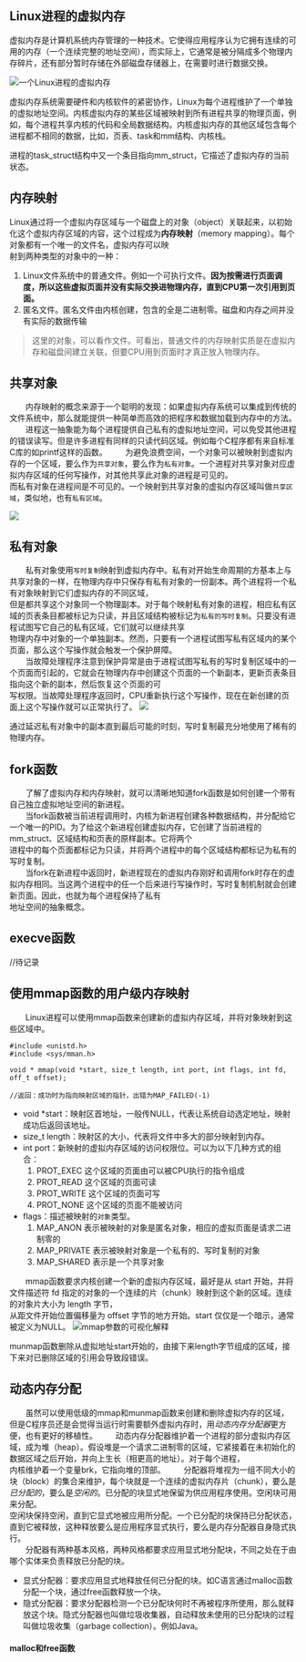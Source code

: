 ## Linux进程的虚拟内存
虚拟内存是计算机系统内存管理的一种技术。它使得应用程序认为它拥有连续的可用的内存（一个连续完整的地址空间），而实际上，它通常是被分隔成多个物理内存碎片，还有部分暂时存储在外部磁盘存储器上，在需要时进行数据交换。

![一个Linux进程的虚拟内存](../引用图片/一个Linux进程的虚拟内存.jpg)

虚拟内存系统需要硬件和内核软件的紧密协作，Linux为每个进程维护了一个单独的虚拟地址空间。内核虚拟内存的某些区域被映射到所有进程共享的物理页面，例如，每个进程共享内核的代码和全局数据结构。内核虚拟内存的其他区域包含每个进程都不相同的数据，比如，页表、task和mm结构、内核栈。


进程的task_struct结构中又一个条目指向mm_struct，它描述了虚拟内存的当前状态。

## 内存映射
Linux通过将一个虚拟内存区域与一个磁盘上的对象（object）关联起来，以初始化这个虚拟内存区域的内容，这个过程成为**内存映射**（memory mapping）。每个对象都有一个唯一的文件名，虚拟内存可以映  
射到两种类型的对象中的一种：
1. Linux文件系统中的普通文件。例如一个可执行文件。**因为按需进行页面调度，所以这些虚拟页面并没有实际交换进物理内存，直到CPU第一次引用到页面。**
2. 匿名文件。匿名文件由内核创建，包含的全是二进制零。磁盘和内存之间并没有实际的数据传输
> 这里的对象，可以看作文件。可看出，普通文件的内存映射实质是在虚拟内存和磁盘间建立关联，但要CPU用到页面时才真正放入物理内存。

## 共享对象
&emsp;&emsp;内存映射的概念来源于一个聪明的发现：如果虚拟内存系统可以集成到传统的文件系统中，那么就能提供一种简单而高效的把程序和数据加载到内存中的方法。  
&emsp;&emsp;进程这一抽象能为每个进程提供自己私有的虚拟地址空间，可以免受其他进程的错误读写。但是许多进程有同样的只读代码区域。例如每个C程序都有来自标准C库的如printf这样的函数。
&emsp;&emsp;为避免浪费空间，一个对象可以被映射到虚拟内存的一个区域，要么作为`共享对象`，要么作为`私有对象`。一个进程对共享对象对应虚拟内存区域的任何写操作，对其他共享此对象的进程是可见的。  
而私有对象在进程间是不可见的。一个映射到共享对象的虚拟内存区域叫做`共享区域`，类似地，也有`私有区域`。

![](../引用图片/虚拟内存共享对象.jpg)

## 私有对象
&emsp;&emsp;私有对象使用`写时复制`映射到虚拟内存中。私有对开始生命周期的方基本上与共享对象的一样，在物理内存中只保存有私有对象的一份副本。两个进程将一个私有对象映射到它们虚拟内存的不同区域，  
但是都共享这个对象同一个物理副本。对于每个映射私有对象的进程，相应私有区域的页表条目都被标记为只读，并且区域结构被标记为`私有的写时复制`。只要没有进程试图写它自己的私有区域，它们就可以继续共享  
物理内存中对象的一个单独副本。然而，只要有一个进程试图写私有区域内的某个页面，那么这个写操作就会触发一个保护屏障。  
&emsp;&emsp;当故障处理程序注意到保护异常是由于进程试图写私有的写时复制区域中的一个页面而引起的，它就会在物理内存中创建这个页面的一个新副本，更新页表条目指向这个新的副本，然后恢复这个页面的可  
写权限。当故障处理程序返回时，CPU重新执行这个写操作，现在在新创建的页面上这个写操作就可以正常执行了。
![](../引用图片/一个私有的写时复制对象.jpg)

通过延迟私有对象中的副本直到最后可能的时刻，写时复制最充分地使用了稀有的物理内存。

## fork函数
&emsp;&emsp;了解了虚拟内存和内存映射，就可以清晰地知道fork函数是如何创建一个带有自己独立虚拟地址空间的新进程。  
&emsp;&emsp;当fork函数被当前进程调用时，内核为新进程创建各种数据结构，并分配给它一个唯一的PID。为了给这个新进程创建虚拟内存，它创建了当前进程的mm_struct、区域结构和页表的原样副本。它将两个  
进程中的每个页面都标记为只读，并将两个进程中的每个区域结构都标记为私有的写时复制。  
&emsp;&emsp;当fork在新进程中返回时，新进程现在的虚拟内存刚好和调用fork时存在的虚拟内存相同。当这两个进程中的任一个后来进行写操作时，写时复制机制就会创建新页面。因此，也就为每个进程保持了私有  
地址空间的抽象概念。

## execve函数
//待记录

## 使用mmap函数的用户级内存映射
&emsp;&emsp;Linux进程可以使用mmap函数来创建新的虚拟内存区域，并将对象映射到这些区域中。
```
#include <unistd.h>
#include <sys/mman.h>

void * mmap(void *start, size_t length, int port, int flags, int fd, off_t offset);

//返回：成功时为指向映射区域的指针，出错为MAP_FAILED(-1)
```
* void *start：映射区首地址，一般传NULL，代表让系统自动选定地址，映射成功后返回该地址。
* size_t length：映射区的大小，代表将文件中多大的部分映射到内存。
* int port：新映射的虚拟内存区域的访问权限位。可以为以下几种方式的组合：
  1. PROT_EXEC 这个区域的页面由可以被CPU执行的指令组成
  2. PROT_READ 这个区域的页面可读
  3. PROT_WRITE 这个区域的页面可写
  4. PROT_NONE 这个区域的页面不能被访问
* flags：描述被映射的`对象`类型。
   1. MAP_ANON 表示被映射的对象是匿名对象，相应的虚拟页面是请求二进制零的
   2. MAP_PRIVATE 表示被映射对象是一个私有的、写时复制的对象
   3. MAP_SHARED 表示是一个共享对象

&emsp;&emsp;mmap函数要求内核创建一个新的虚拟内存区域，最好是从 start 开始，并将文件描述符 fd 指定的对象的一个连续的片（chunk）映射到这个新的区域。连续的对象片大小为 length 字节，  
从距文件开始位置偏移量为 offset 字节的地方开始。start 仅仅是一个暗示，通常被定义为NULL。
![mmap参数的可视化解释](../引用图片/mmap参数的可视化解释.jpg)

munmap函数删除从虚拟地址start开始的，由接下来length字节组成的区域，接下来对已删除区域的引用会导致段错误。

## 动态内存分配
&emsp;&emsp;虽然可以使用低级的mmap和munmap函数来创建和删除虚拟内存的区域，但是C程序员还是会觉得当运行时需要额外虚拟内存时，用*动态内存分配器*更方便，也有更好的移植性。
&emsp;&emsp;动态内存分配器维护着一个进程的部分虚拟内存区域，成为堆（heap）。假设堆是一个请求二进制零的区域，它紧接着在未初始化的数据区域之后开始，并向上生长（相更高的地址）。对于每个进程，  
内核维护着一个变量brk，它指向堆的顶部。
&emsp;&emsp;分配器将堆视为一组不同大小的块（block）的集合来维护，每个块就是一个连续的虚拟内存片（chunk），要么是*已分配的*，要么是*空闲的*。已分配的块显式地保留为供应用程序使用。空闲块可用来分配。  
空闲块保持空闲，直到它显式地被应用所分配。一个已分配的块保持已分配状态，直到它被释放，这种释放要么是应用程序显式执行，要么是内存分配器自身隐式执行。  
&emsp;&emsp;分配器有两种基本风格，两种风格都要求应用显式地分配块，不同之处在于由哪个实体来负责释放已分配的块。
* 显式分配器：要求应用显式地释放任何已分配的块。如C语言通过malloc函数分配一个块，通过free函数释放一个块。
* 隐式分配器：要求分配器检测一个已分配块何时不再被程序所使用，那么就释放这个块。隐式分配器也叫做垃圾收集器，自动释放未使用的已分配块的过程叫做垃圾收集（garbage collection）。例如Java。

#### malloc和free函数
